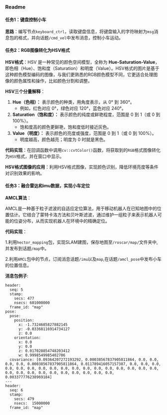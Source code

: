 ### Readme

#### 任务1：键盘控制小车

**思路**：编写节点`keyboard_ctrl`，读取键盘信息，将键盘输入的字符映射为`msg`消息包的格式，并向话题`/cmd_vel`中发布消息，控制小车运动。

#### 任务2：RGB图像转化为HSV格式

**HSV格式**：HSV 是一种常见的颜色空间模型，全称为 **Hue-Saturation-Value**，即色相（Hue）、饱和度（Saturation）和明度（Value）。HSV格式的图片是基于这种颜色模型编码的图像，与我们更熟悉的RGB颜色模型不同，它更适合处理图像的颜色属性和操作，比如颜色分割和调整。

**HSV三个分量解释**：

1. **Hue（色相）：**
   表示颜色的种类，用角度表示，从 0° 到 360°。
   - 例如，红色对应 0°，绿色对应 120°，蓝色对应 240°。
2. **Saturation（饱和度）：**
   表示颜色的纯度或鲜艳程度，范围是 0 到 1（或 0 到 100%）。
   - 饱和度高的颜色更鲜艳，饱和度低时接近灰色。
3. **Value（明度）：**
   表示颜色的亮度或强度，范围是 0 到 1（或 0 到 100%）。
   - 明度越高，颜色越亮；明度为 0 时就是黑色。

**代码实现**：在回调函数中调用`cv::cvtColor()`函数，将获取到的`RGB`格式图像转化为`HSV`格式，并在窗口中显示。

**HSV格式图像的应用**：利用HSV格式图像，实现颜色识别，降低环境亮度等条件对识别效果的影响。

#### 任务3：融合雷达和imu数据，实现小车定位

**AMCL算法**：

​	AMCL是一种基于粒子滤波的自适应定位算法，用于移动机器人在已知地图中的位置估计。它结合了蒙特卡洛方法和贝叶斯滤波，通过维护一组粒子来表示机器人可能的位姿分布，从而实现机器人在环境中的精确定位。

**代码实现**：

1.利用`hector_mapping`包，实现SLAM建图，保存地图至`/roscar/map/`文件夹中,并发布到话题`/map`中。

2.利用`AMCL`包中的节点，订阅消息话题`/imu`以及`map`,在话题`/amcl_pose`中发布小车的位置信息。

**消息包例子**:

```
header: 
  seq: 5
  stamp: 
    secs: 477
    nsecs: 601000000
  frame_id: "map"
pose: 
  pose: 
    position: 
      x: -1.7324685827882145
      y: -0.03368116914734127
      z: 0.0
    orientation: 
      x: 0.0
      y: 0.0
      z: 0.017028854748203412
      w: 0.9998549985402706
  covariance: [0.09364207272193292, 0.00038567837905811864, 0.0, 0.0, 0.0, 0.0, 0.00038567837905811864, 0.011789416057157387, 0.0, 0.0, 0.0, 0.0, 0.0, 0.0, 0.0, 0.0, 0.0, 0.0, 0.0, 0.0, 0.0, 0.0, 0.0, 0.0, 0.0, 0.0, 0.0, 0.0, 0.0, 0.0, 0.0, 0.0, 0.0, 0.0, 0.0, 0.003377776238969184]
---
header: 
  seq: 6
  stamp: 
    secs: 479
    nsecs:  15000000
  frame_id: "map"

```





